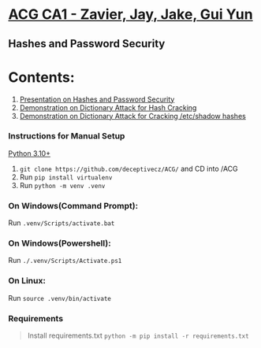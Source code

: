 # [ACG CA1 - Zavier, Jay, Jake, Gui Yun](https://github.com/deceptivecz/ACG)
## Hashes and Password Security


# Contents:
1.  [Presentation on Hashes and Password Security](https://docs.google.com/presentation/d/1HYUB_dm9PnOGj4p6uIEWgwSh6N6cqAhE-BWyugScz2Q/edit#slide=id.g17963b9726f_0_202)
2.  [Demonstration on Dictionary Attack for Hash Cracking](https://github.com/deceptivecz/ACG/tree/main/Demonstration/hashcracker)
3.  [Demonstration on Dictionary Attack for Cracking /etc/shadow hashes](https://github.com/deceptivecz/ACG/tree/main/Demonstration/linux%20administration)


### Instructions for Manual Setup
[Python 3.10+](https://www.python.org/downloads/release/python-3102/)
1. `git clone https://github.com/deceptivecz/ACG/` and CD into /ACG
2. Run `pip install virtualenv`
3. Run `python -m venv .venv`
### On Windows(Command Prompt): 
Run `.venv/Scripts/activate.bat`
### On Windows(Powershell):
Run `./.venv/Scripts/Activate.ps1`
### On Linux:
Run `source .venv/bin/activate`

### Requirements
> Install requirements.txt
> `python -m pip install -r requirements.txt`
